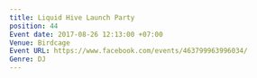 ```yaml
---
title: Liquid Hive Launch Party
position: 44
Event date: 2017-08-26 12:13:00 +07:00
Venue: Birdcage
Event URL: https://www.facebook.com/events/463799963996034/
Genre: DJ
---
```


